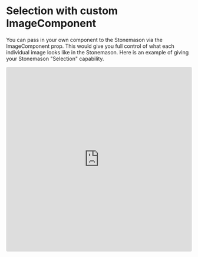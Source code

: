 # Selection with custom ImageComponent

You can pass in your own component to the Stonemason via the ImageComponent prop. This would give you full control of what each individual image looks like in the Stonemason. Here is an example of giving your Stonemason "Selection" capability.

<iframe src="https://codesandbox.io/embed/o7o241q09?hidenavigation=1&view=preview" style="width:100%; height:500px; border:0; border-radius: 4px; overflow:hidden;" sandbox="allow-modals allow-forms allow-popups allow-scripts allow-same-origin"></iframe>
